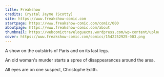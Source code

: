 ```yaml
---
title: Freakshow
credits: Crystal Jayme (Scotty)
site: https://www.freakshow-comic.com
startpage: https://www.freakshow-comic.com/comic/000
aboutpage: https://www.freakshow-comic.com/about
thumbnail: https://webcomictraveloguecms.wordpress.com/wp-content/uploads/2024/02/hubbox_freakshow.png
cover: https://www.freakshow-comic.com/comics/1542252925-003.png
---
```


A show on the outskirts of Paris and on its last legs.

An old woman's murder starts a spree of disappearances around the area.

All eyes are on one suspect, Christophe Edith.